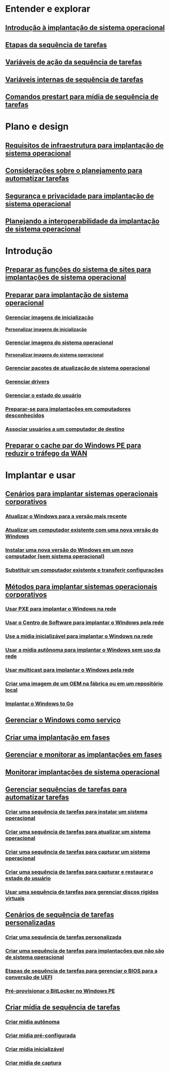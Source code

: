 # Entender e explorar
## [Introdução à implantação de sistema operacional](understand/introduction-to-operating-system-deployment.md)
## [Etapas da sequência de tarefas](understand/task-sequence-steps.md)
## [Variáveis de ação da sequência de tarefas](understand/task-sequence-action-variables.md)
## [Variáveis internas de sequência de tarefas](understand/task-sequence-built-in-variables.md)
## [Comandos prestart para mídia de sequência de tarefas](understand/prestart-commands-for-task-sequence-media.md)

# Plano e design
## [Requisitos de infraestrutura para implantação de sistema operacional](plan-design/infrastructure-requirements-for-operating-system-deployment.md)
## [Considerações sobre o planejamento para automatizar tarefas](plan-design/planning-considerations-for-automating-tasks.md)
## [Segurança e privacidade para implantação de sistema operacional](plan-design/security-and-privacy-for-operating-system-deployment.md)
## [Planejando a interoperabilidade da implantação de sistema operacional](plan-design/planning-for-operating-system-deployment-interoperability.md)

# Introdução
## [Preparar as funções do sistema de sites para implantações de sistema operacional](get-started/prepare-site-system-roles-for-operating-system-deployments.md)
## [Preparar para implantação de sistema operacional](get-started/prepare-for-operating-system-deployment.md)
### [Gerenciar imagens de inicialização](get-started/manage-boot-images.md)
#### [Personalizar imagens de inicialização](get-started/customize-boot-images.md)

### [Gerenciar imagens do sistema operacional](get-started/manage-operating-system-images.md)
#### [Personalizar imagens do sistema operacional](get-started/customize-operating-system-images.md)

### [Gerenciar pacotes de atualização de sistema operacional](get-started/manage-operating-system-upgrade-packages.md)
### [Gerenciar drivers](get-started/manage-drivers.md)
### [Gerenciar o estado do usuário](get-started/manage-user-state.md)
### [Preparar-se para implantações em computadores desconhecidos](get-started/prepare-for-unknown-computer-deployments.md)
### [Associar usuários a um computador de destino](get-started/associate-users-with-a-destination-computer.md)

## [Preparar o cache par do Windows PE para reduzir o tráfego da WAN](get-started/prepare-windows-pe-peer-cache-to-reduce-wan-traffic.md)

# Implantar e usar
## [Cenários para implantar sistemas operacionais corporativos](deploy-use/scenarios-to-deploy-enterprise-operating-systems.md)
### [Atualizar o Windows para a versão mais recente](deploy-use/upgrade-windows-to-the-latest-version.md)
### [Atualizar um computador existente com uma nova versão do Windows](deploy-use/refresh-an-existing-computer-with-a-new-version-of-windows.md)
### [Instalar uma nova versão do Windows em um novo computador (sem sistema operacional)](deploy-use/install-new-windows-version-new-computer-bare-metal.md)
### [Substituir um computador existente e transferir configurações](deploy-use/replace-an-existing-computer-and-transfer-settings.md)

## [Métodos para implantar sistemas operacionais corporativos](deploy-use/methods-to-deploy-enterprise-operating-systems.md)
### [Usar PXE para implantar o Windows na rede](deploy-use/use-pxe-to-deploy-windows-over-the-network.md)
### [Usar o Centro de Software para implantar o Windows pela rede](deploy-use/use-software-center-to-deploy-windows-over-the-network.md)
### [Use a mídia inicializável para implantar o Windows na rede](deploy-use/use-bootable-media-to-deploy-windows-over-the-network.md)
### [Usar a mídia autônoma para implantar o Windows sem uso da rede](deploy-use/use-stand-alone-media-to-deploy-windows-without-using-the-network.md)
### [Usar multicast para implantar o Windows pela rede](deploy-use/use-multicast-to-deploy-windows-over-the-network.md)
### [Criar uma imagem de um OEM na fábrica ou em um repositório local](deploy-use/create-an-image-for-an-oem-in-factory-or-a-local-depot.md)
### [Implantar o Windows to Go](deploy-use/deploy-windows-to-go.md)

## [Gerenciar o Windows como serviço](deploy-use/manage-windows-as-a-service.md)
## [Criar uma implantação em fases](deploy-use/create-phased-deployment-for-task-sequence.md)
## [Gerenciar e monitorar as implantações em fases](deploy-use/manage-monitor-phased-deployments.md)
## [Monitorar implantações de sistema operacional](deploy-use/monitor-operating-system-deployments.md)

## [Gerenciar sequências de tarefas para automatizar tarefas](deploy-use/manage-task-sequences-to-automate-tasks.md)
### [Criar uma sequência de tarefas para instalar um sistema operacional](deploy-use/create-a-task-sequence-to-install-an-operating-system.md)
### [Criar uma sequência de tarefas para atualizar um sistema operacional](deploy-use/create-a-task-sequence-to-upgrade-an-operating-system.md)
### [Criar uma sequência de tarefas para capturar um sistema operacional](deploy-use/create-a-task-sequence-to-capture-an-operating-system.md)
### [Criar uma sequência de tarefas para capturar e restaurar o estado do usuário](deploy-use/create-a-task-sequence-to-capture-and-restore-user-state.md)
### [Usar uma sequência de tarefas para gerenciar discos rígidos virtuais](deploy-use/use-a-task-sequence-to-manage-virtual-hard-disks.md)

## [Cenários de sequência de tarefas personalizadas](deploy-use/custom-task-sequence-scenarios.md)
### [Criar uma sequência de tarefas personalizada](deploy-use/create-a-custom-task-sequence.md)
### [Criar uma sequência de tarefas para implantações que não são de sistema operacional](deploy-use/create-a-task-sequence-for-non-operating-system-deployments.md)
### [Etapas de sequência de tarefas para gerenciar o BIOS para a conversão de UEFI](deploy-use/task-sequence-steps-to-manage-bios-to-uefi-conversion.md)
### [Pré-provisionar o BitLocker no Windows PE](deploy-use/preprovision-bitlocker-in-windows-pe.md)

## [Criar mídia de sequência de tarefas](deploy-use/create-task-sequence-media.md)
### [Criar mídia autônoma](deploy-use/create-stand-alone-media.md)
### [Criar mídia pré-configurada](deploy-use/create-prestaged-media.md)
### [Criar mídia inicializável](deploy-use/create-bootable-media.md)
### [Criar mídia de captura](deploy-use/create-capture-media.md)
